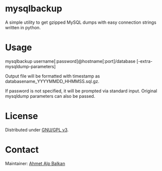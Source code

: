 mysqlbackup
===========

A simple utility to get gzipped MySQL dumps with easy connection strings written in python.

Usage
=====
mysqlbackup username[:password]@hostname[:port]/database [-extra-mysqldump-parameters]

Output file will be formatted with timestamp as databasename_YYYYMMDD_HHMMSS.sql.gz.

If password is not specified, it will be prompted via standard input. Original mysqldump parameters can also be passed.

License
=======
Distributed under [GNU/GPL v3](http://www.gnu.org/licenses/gpl.html).

Contact
=======
Maintainer: [Ahmet Alp Balkan](http://github.com/ahmetalpbalkan)
